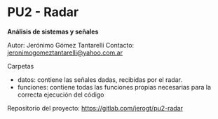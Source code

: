 # PU2 - Radar
**Análisis de sistemas y señales**

Autor: Jerónimo Gómez Tantarelli
Contacto: jeronimogomeztantarelli@yahoo.com.ar

Carpetas
- datos: contiene las señales dadas, recibidas por el radar.
- funciones: contiene todas las funciones propias necesarias para la correcta ejecución del código

Repositorio del proyecto: https://gitlab.com/jerogt/pu2-radar
